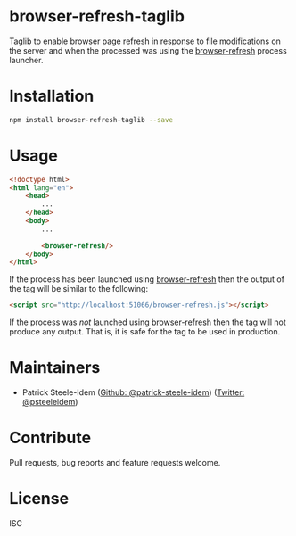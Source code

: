 browser-refresh-taglib
======================

Taglib to enable browser page refresh in response to file modifications on the server and when the processed was using the [browser-refresh](https://github.com/patrick-steele-idem/browser-refresh) process launcher.

# Installation

```bash
npm install browser-refresh-taglib --save
```

# Usage

```html
<!doctype html>
<html lang="en">
    <head>
        ...
    </head>
    <body>
        ...
        
        <browser-refresh/>
    </body>
</html>
```

If the process has been launched using [browser-refresh](https://github.com/patrick-steele-idem/browser-refresh) then the output of the tag will be similar to the following:

```html
<script src="http://localhost:51066/browser-refresh.js"></script>
```

If the process was _not_ launched using [browser-refresh](https://github.com/patrick-steele-idem/browser-refresh) then the tag will not produce any output. That is, it is safe for the tag to be used in production. 

# Maintainers

* Patrick Steele-Idem ([Github: @patrick-steele-idem](http://github.com/patrick-steele-idem)) ([Twitter: @psteeleidem](http://twitter.com/psteeleidem))

# Contribute

Pull requests, bug reports and feature requests welcome.

# License

ISC

